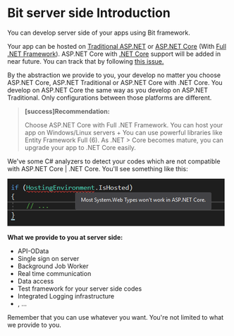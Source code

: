 # Bit server side Introduction

You can develop server side of your apps using Bit framework.

Your app can be hosted on [Traditional ASP.NET](https://www.asp.net/) or [ASP.NET Core](https://docs.microsoft.com/en-us/aspnet/core/) \(With [Full .NET Framework](https://www.microsoft.com/net)\). ASP.NET Core with [.NET Core](https://www.microsoft.com/net/core) support will be added in near future. You can track that by following [this issue.](https://github.com/bit-foundation/bit-framework/issues/59)

By the abstraction we provide to you, your develop no matter you choose ASP.NET Core, ASP.NET Traditional or ASP.NET Core with .NET Core. You develop on ASP.NET Core the same way as you develop on ASP.NET Traditional. Only configurations between those platforms are different.

> **[success]Recommendation:**
>
> Choose ASP.NET Core with Full .NET Framework. You can host your app on Windows/Linux servers + You can use powerful libraries like Entity Framework Full \(6\). As .NET > Core becomes mature, you can upgrade your app to .NET Core easily.

We've some C\# analyzers to detect your codes which are not compatible with ASP.NET Core \| .NET Core. You'll see something like this:

![](/assets/WarnAboutNonASPNETCoreCompatilbeCodeUsage.png)

**What we provide to you at server side:**

* API-OData
* Single sign on server
* Background Job Worker
* Real time communication
* Data access
* Test framework for your server side codes
* Integrated Logging infrastructure
* , ...

Remember that you can use whatever you want. You're not limited to what we provide to you.
